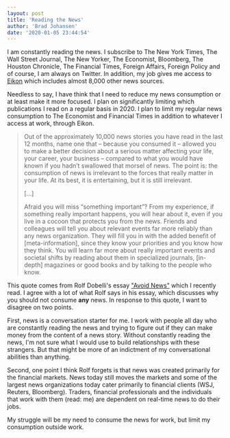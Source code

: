 ```yaml
---
layout: post
title: 'Reading the News'
author: 'Brad Johansen'
date: '2020-01-05 23:44:54'
---
```

I am constantly reading the news. I subscribe to The New York Times, The Wall Street Journal, The New Yorker, The Economist, Bloomberg, The Houston Chronicle, The Financial Times, Foreign Affairs, Foreign Policy and of course, I am always on Twitter. In addition, my job gives me access to [Eikon](https://www.refinitiv.com/en/products/eikon-trading-software) which includes almost 8,000 other news sources.

Needless to say, I have think that I need to reduce my news consumption or at least make it more focused. I plan on significantly limiting which publications I read on a regular basis in 2020. I plan to limit my regular news consumption to The Economist and Financial Times in addition to whatever I access at work, through Eikon.

> Out of the approximately 10,000 news stories you have read in the last 12 months, name one that – because you consumed it – allowed you to make a better decision about a serious matter affecting your life, your career, your business – compared to what you would have known if you hadn’t swallowed that morsel of news. The point is: the consumption of news is irrelevant to the forces that really matter in your life. At its best, it is entertaining, but it is still irrelevant.
>
> \[...]
>
> Afraid you will miss “something important”? From my experience, if something really important happens, you will hear about it, even if you live in a cocoon that protects you from the news. Friends and colleagues will tell you about relevant events far more reliably than any news organization. They will fill you in with the added benefit of \[meta-information], since they know your priorities and you know how they think. You will learn far more about really important events and societal shifts by reading about them in specialized journals, \[in-depth] magazines or good books and by talking to the people who know.

This quote comes from Rolf Dobelli's essay ["Avoid News"](https://www.gwern.net/docs/culture/2010-dobelli.pdf) which I recently read. I agree with a lot of what Rolf says in his essay, which discusses why you should not consume **any** news. In response to this quote, I want to disagree on two points. 

First, news is a conversation starter for me. I work with people all day who are constantly reading the news and trying to figure out if they can make money from the content of a news story. Without constantly reading the news, I'm not sure what I would use to build relationships with these strangers. But that might be more of an indictment of my conversational abilities than anything.

Second, one point I think Rolf forgets is that news was created primarily for the financial markets. News today still moves the markets and some of the largest news organizations today cater primarily to financial clients (WSJ, Reuters, Bloomberg). Traders, financial professionals and the individuals that work with them (read: me) are dependent on real-time news to do their jobs.

My struggle will be my need to consume the news for work, but limit my consumption outside work.
